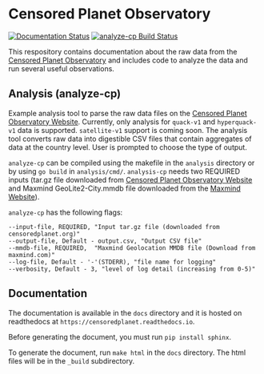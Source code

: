 # Censored Planet Observatory 
[![Documentation Status](https://readthedocs.org/projects/censoredplanet/badge/?version=latest)](https://censoredplanet.readthedocs.io/en/latest/?badge=latest)
[![analyze-cp Build Status](https://github.com/censoredplanet/censoredplanet/workflows/analyze-cp/badge.svg)](https://github.com/censoredplanet/censoredplanet/actions)


This respository contains documentation about the raw data from the [Censored Planet Observatory](https://censoredplanet.org/data/raw) and includes code to analyze the data and run several useful observations. 

## Analysis (analyze-cp)
 Example analysis tool to parse the raw data files on the [Censored Planet Observatory Website](https://censoredplanet.org/data/raw). Currently, only analysis for `quack-v1` and `hyperquack-v1` data is supported. `satellite-v1` support is coming soon. The analysis tool converts raw data into digestible CSV files that contain aggregates of data at the country level. User is prompted to choose the type of output. 

 `analyze-cp` can be compiled using the makefile in the `analysis` directory or by using `go build` in `analysis/cmd/`. `analysis-cp` needs two REQUIRED inputs (tar.gz file downloaded from [Censored Planet Observatory Website](https://censoredplanet.org/data/raw) and Maxmind GeoLite2-City.mmdb file downloaded from the [Maxmind Website](https://maxmind.com)). 

 `analyze-cp` has the following flags: 
 ```
--input-file, REQUIRED, "Input tar.gz file (downloaded from censoredplanet.org)"
--output-file, Default - output.csv, "Output CSV file"
--mmdb-file, REQUIRED,  "Maxmind Geolocation MMDB file (Download from maxmind.com)"
--log-file, Default - '-'(STDERR), "file name for logging"
--verbosity, Default - 3, "level of log detail (increasing from 0-5)"
 ```


## Documentation 
The documentation is available in the `docs` directory and it is hosted on readthedocs at `https://censoredplanet.readthedocs.io`. 

Before generating the document, you must run `pip install sphinx`.

To generate the document, run `make html` in the `docs` directory.
The html files will be in the `_build` subdirectory.
